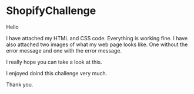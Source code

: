 # ShopifyChallenge

Hello

I have attached my HTML and CSS code. Everything is working fine. I have also attached two images of what my web page looks like. 
One without the error message and one with the error message. 

I really hope you can take a look at this.

I enjoyed doind this challenge very much.

Thank you. 
